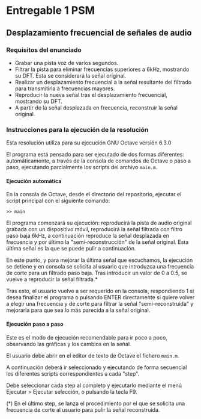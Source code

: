 # Entregable 1 PSM

## Desplazamiento frecuencial de señales de audio

### Requisitos del enunciado

- Grabar una pista voz de varios segundos.
- Filtrar la pista para eliminar frecuencias superiores a 6kHz, mostrando su DFT. Esta se considerará la señal original.
- Realizar un desplazamiento frecuencial a la señal resultante del filtrado para transmitirla a frecuencias mayores.
- Reproducir la nueva señal tras el desplazamiento frecuencial, mostrando su DFT.
- A partir de la señal desplazada en frecuencia, reconstruir la señal original.

### Instrucciones para la ejecución de la resolución

Esta resolución utiliza para su ejecución GNU Octave versión 6.3.0

El programa está pensado para ser ejecutado de dos formas diferentes: automáticamente, a través de la consola de comandos de Octave o paso a paso, ejecutando parcialmente los scripts del archivo `main.m`.

#### Ejecución automática

En la consola de Octave, desde el directorio del repositorio, ejecutar el script principal con el siguiente comando:

```
>> main
```

El programa comenzará su ejecución: reproducirá la pista de audio original grabada con un dispositivo móvil, reproducirá la señal filtrada con filtro paso baja 6kHz, a continuación reproduce la señal desplazada en frecuencia y por último la "semi-reconstrucción" de la señal original. Esta última señal es la que se puede pulir a continuación.

En este punto, y para mejorar la última señal que escuchamos, la ejecución se detiene y en consola se solicita al usuario que introduzca una frecuencia de corte para un filtrado paso baja. Tras introducir un valor de 0 a 0.5, se vuelve a reproducir la señal filtrada.*

Tras esto, el usuario vuelve a ser requerido en la consola, respondiendo 1 si desea finalizar el programa o pulsando ENTER directamente si quiere volver a elegir una frecuencia y de corte para filtrar la señal "semi-reconstruida" y mejorarla para que sea lo más parecida a la señal original.

#### Ejecución paso a paso

Este es el modo de ejecución recomendable para ir poco a poco, observando las gráficas y los cambios en la señal.

El usuario debe abrir en el editor de texto de Octave el fichero `main.m`.

A continuación deberá ir seleccionado y ejecutando de forma secuencial los diferentes scripts correspondientes a cada "step".

Debe seleccionar cada step al completo y ejecutarlo mediante el menú Ejecutar > Ejecutar selección, o pulsando la tecla F9.

(*) En el último step, se lanza el procedimiento por el que se solicita una frecuencia de corte al usuario para pulir la señal reconstruida.
